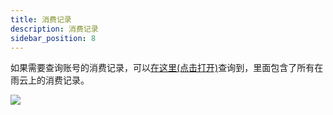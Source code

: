 ```yaml
---
title: 消费记录
description: 消费记录
sidebar_position: 8
---
```



如果需要查询账号的消费记录，可以[在这里(点击打开)](https://app.rainyun.com/logs/cost)查询到，里面包含了所有在雨云上的消费记录。

![](https://cn-sy1.rains3.com/rainyun-assets/pic/2024/07/20240716153338_90f582a5b8b9d7ac871f15ebeb08751d.png)

